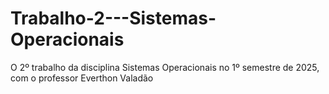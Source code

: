 # Trabalho-2---Sistemas-Operacionais
O 2º trabalho da disciplina Sistemas Operacionais  no 1º semestre de 2025, com o professor Everthon Valadão
